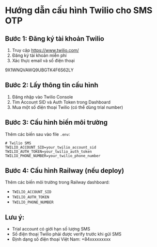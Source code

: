 # Hướng dẫn cấu hình Twilio cho SMS OTP

## Bước 1: Đăng ký tài khoản Twilio
1. Truy cập https://www.twilio.com/
2. Đăng ký tài khoản miễn phí
3. Xác thực email và số điện thoại

9X1WNQVAWQ9UBGTK4F6S62LY

## Bước 2: Lấy thông tin cấu hình
1. Đăng nhập vào Twilio Console
2. Tìm Account SID và Auth Token trong Dashboard
3. Mua một số điện thoại Twilio (có thể dùng trial number)

## Bước 3: Cấu hình biến môi trường
Thêm các biến sau vào file `.env`:

```
# Twilio SMS
TWILIO_ACCOUNT_SID=your_twilio_account_sid
TWILIO_AUTH_TOKEN=your_twilio_auth_token
TWILIO_PHONE_NUMBER=your_twilio_phone_number
```

## Bước 4: Cấu hình Railway (nếu deploy)
Thêm các biến môi trường trong Railway dashboard:
- `TWILIO_ACCOUNT_SID`
- `TWILIO_AUTH_TOKEN`
- `TWILIO_PHONE_NUMBER`

## Lưu ý:
- Trial account có giới hạn số lượng SMS
- Số điện thoại Twilio phải được verify trước khi gửi SMS
- Định dạng số điện thoại Việt Nam: +84xxxxxxxxx 